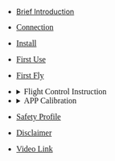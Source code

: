 <!-- docs/_sidebar.md -->

<style type="text/css">
details summary::-webkit-details-marker { display:none; } 去三角形
summary{outline:none;}去边框
</style>

- [Brief Introduction](content_ch/)
- [<font size=3 face="黑体">Connection</font>](introduction/connect.md)
- [<font size=3 face="黑体">Install</font>](introduction/quickstart.md)
- [<font size=3 face="黑体">First Use</font>](introduction/app/appdownload.md)
- [<font size=3 face="黑体">First Fly</font>](introduction/fly.md)
- <details> <summary><font size=3 face="黑体">Flight Control Instruction</font> </summary> 
 
  - [<font size=3 face="黑体">AB Mode</font>](introduction/ABmode.md)
  - [<font size=3 face="黑体">Auto Mode</font>](introduction/AUTOmode.md)
  - [<font size=3 face="黑体">RTK Instruction</font>](introduction/RTK.md)
  - [<font size=3 face="黑体">Lamp Signal</font>](introduction/light.md)
  - <details> <summary><font size=3 face="黑体">Sensor Calibration</font></summary>

    - [<font size=3 face="黑体">Remote control calibration</font>](introduction/calibration/remote_calib.md)
    - [<font size=3 face="黑体">Flight calibration</font>](introduction/calibration/fly_calib.md)
    - [<font size=3 face="黑体">Magnetic calibration</font>](introduction/calibration/mag_calib.md)
    - [<font size=3 face="黑体">Flowmeter calibration</font>](introduction/calibration/flow_calib.md)
    - [<font size=3 face="黑体">Motor inspection</font>](introduction/calibration/motor_calib.md)
- <details> <summary> <font size=3 face="黑体"> APP Calibration</font></summary>  

  - [<font size=3 face="黑体">APP Parameter introduction</font>](introduction/APPpar.md)
  - [<font size=3 face="黑体">APP Management Settings</font>](introduction/APPuser.md)
  - [<font size=3 face="黑体">Agricultural Platform</font>](introduction/AGplatform.md)
- [<font size=3 face="黑体">Safety Profile</font>](introduction/sercurity.md)
- [<font size=3 face="黑体">Disclaimer</font>](introduction/satament.md)
- [<font size=3 face="黑体">Video Link</font>](introduction/video.md)


<style type="text/css">
details summary::-webkit-details-marker { display:none; } 去三角形
summary{outline:none;}去边框
</style>